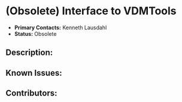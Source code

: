 # (Obsolete) Interface to VDMTools
- **Primary Contacts:**
  Kenneth Lausdahl
- **Status:**
  Obsolete

## Description:


## Known Issues:


## Contributors:


